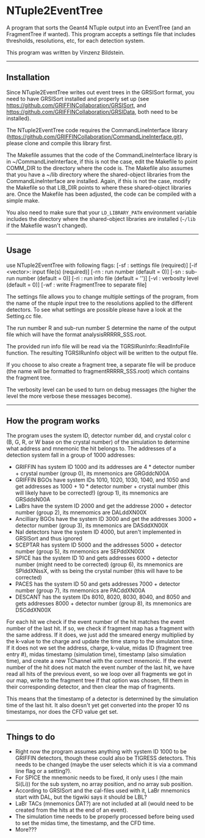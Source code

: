 # NTuple2EventTree

A program that sorts the Geant4 NTuple output into an EventTree (and an FragmentTree if wanted).
This program accepts a settings file that includes thresholds, resolutions, etc, for each detection system.

This program was written by Vinzenz Bildstein.

-----------------------------------------
 Installation
-----------------------------------------

Since NTuple2EventTree writes out event trees in the GRSISort format, you need to have GRSISort installed and properly set up (see https://github.com/GRIFFINCollaboration/GRSISort, and https://github.com/GRIFFINCollaboration/GRSIData, both need to be installed).

The NTuple2EventTree code requires the CommandLineInterface library (https://github.com/GRIFFINCollaboration/CommandLineInterface.git), please clone and compile this library first.

The Makefile assumes that the code of the CommandLineInterface library is in ~/CommandLineInterface, if this is not the case, edit the Makefile to point COMM_DIR to the directory where the code is.
The Makefile also assumes that you have a ~/lib directory where the shared-object libraries from the CommandLineInterface are installed.
Again, if this is not the case, modify the Makefile so that LIB_DIR points to where these shared-object libraries are.
Once the Makefile has been adjusted, the code can be compiled with a simple make.

You also need to make sure that your `LD_LIBRARY_PATH` environment variable includes the directory where the shared-object libraries are installed (`~/lib` if the Makefile wasn't changed).

-----------------------------------------
 Usage
-----------------------------------------

use NTuple2EventTree with following flags:
        [-sf <string        >: settings file (required)]
        [-if <vector<string>>: input file(s) (required)]
        [-rn <int           >: run number (default = 0)]
        [-sn <int           >: sub-run number (default = 0)]
        [-ri <string        >: run info file (default = '')]
        [-vl <int           >: verbosity level (default = 0)]
        [-wf                 : write FragmentTree to separate file]

The settings file allows you to change multiple settings of the program, from the name of the ntuple input tree to the resolutions applied to the different detectors. To see what settings are possible please have a look at the Setting.cc file.

The run number R and sub-run number S determine the name of the output file which will have the format analysisRRRRR_SSS.root.

The provided run info file will be read via the TGRSIRunInfo::ReadInfoFile function.
The resulting TGRSIRunInfo object will be written to the output file.

If you choose to also create a fragment tree, a separate file will be produce (the name will be formatted to fragmentRRRRR_SSS.root) which contains the fragment tree.

The verbosity level can be used to turn on debug messages (the higher the level the more verbose these messages become).

-----------------------------------------
 How the program works
-----------------------------------------

The program uses the system ID, detector number dd, and crystal color c (B,  G, R, or W base on the crystal number) of the simulation to determine what address and mnemonic the hit belongs to.
The addresses of a detection system fall in a group of 1000 addresses:

- GRIFFIN has system ID 1000 and its addresses are 4 * detector number + crystal number (group 0), its mnemonics are GRGddcN00A
- GRIFFIN BGOs have system IDs 1010, 1020, 1030, 1040, and 1050 and get addresses as 1000 + 10 * detector number + crystal number (this will likely have to be corrected!) (group 1), its mnemonics are GRSddsN00A
- LaBrs have the system ID 2000 and get the addresse 2000 + detector number (group 2), its mnemomics are DALddXN00X
- Ancilliary BGOs have the system ID 3000 and get the addresses 3000 + detector number (group 3), its mnemonics are DASddXN00X
- NaI detectors have the system ID 4000, but aren't implemented in GRSISort and thus ignored
- SCEPTAR has system ID 5000 and the addresses 5000 + detector number (group 5), its mnemonics are SEPddXN00X
- SPICE has the system ID 10 and gets addresses 6000 + detector number (might need to be corrected) (group 6), its mnemonics are SPIddXNssX, with ss being the crystal number (this will have to be corrected)
- PACES has the system ID 50 and gets addresses 7000 + detector number (group 7), its mnemonics are PACddXN00A
- DESCANT has the system IDs 8010, 8020, 8030, 8040, and 8050 and gets addresses 8000 + detector number (group 8), its mnemonics are DSCddXN00X

For each hit we check if the event number of the hit matches the event number of the last hit.
If so, we check if fragment map has a fragment with the same address. If it does, we just add the smeared energy multiplied by the k-value to the charge and update the time stamp to the simulaton time.
If it does not we set the address, charge, k-value, midas ID (fragment tree entry #), midas timestamp (simulation time), timestamp (also simulation time), and create a new TChannel with the correct mnemonic.
If the event number of the hit does not match the event number of the last hit, we have read all hits of the previous event, so we loop over all fragments we got in our map, write to the fragment tree if that option was chosen, fill them in their corresponding detector, and then clear the map of fragments.

This means that the timestamp of a detector is determined by the simulation time of the last hit.
It also doesn't yet get converted into the proper 10 ns timestamps, nor does the CFD value get set.

-----------------------------------------
 Things to do
-----------------------------------------

- Right now the program assumes anything with system ID 1000 to be GRIFFIN detectors, though these could also be TIGRESS detectors.
  This needs to be changed (maybe the user selects which it is via a command line flag or a setting?).
- For SPICE the mnemonic needs to be fixed, it only uses I (the main Si(Li)) for the sub system, no array position, and no array sub position.
- According to GRSISort and the cal-files used with it, LaBr mnemonics start with DAL, but the tigwiki says it should be LBL?
- LaBr TACs (mnemonics DAT?) are not included at all (would need to be created from the hits at the end of an event).
- The simulation time needs to be properly processed before being used to set the midas time, the timestamp, and the CFD time.
- More???
